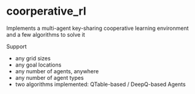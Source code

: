 # coorperative_rl
Implements a multi-agent key-sharing cooperative learning environment and a few algorithms to solve it

Support
- any grid sizes
- any goal locations
- any number of agents, anywhere
- any number of agent types
- two algorithms implemented: QTable-based / DeepQ-based Agents